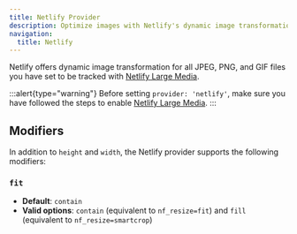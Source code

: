```yaml
---
title: Netlify Provider
description: Optimize images with Netlify's dynamic image transformation service.
navigation:
  title: Netlify
---
```


Netlify offers dynamic image transformation for all JPEG, PNG, and GIF files you have set to be tracked with [Netlify Large Media](https://docs.netlify.com/large-media/overview/).

:::alert{type="warning"}
Before setting `provider: 'netlify'`, make sure you have followed the steps to enable [Netlify Large Media](https://docs.netlify.com/large-media/overview/).
:::

## Modifiers

In addition to `height` and `width`, the Netlify provider supports the following modifiers:

### `fit`

- **Default**: `contain`
- **Valid options**: `contain` (equivalent to `nf_resize=fit`) and `fill` (equivalent to `nf_resize=smartcrop`)
